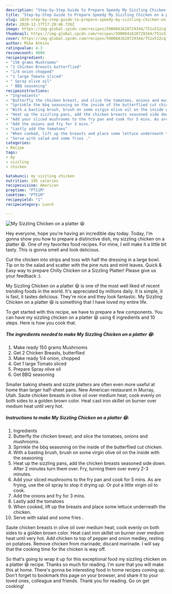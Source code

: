 ```yaml
---
description: "Step-by-Step Guide to Prepare Speedy My Sizzling Chicken on a platter 😆"
title: "Step-by-Step Guide to Prepare Speedy My Sizzling Chicken on a platter 😆"
slug: 1819-step-by-step-guide-to-prepare-speedy-my-sizzling-chicken-on-a-platter
date: 2020-12-17T17:20:46.726Z
image: https://img-global.cpcdn.com/recipes/5900841628729344/751x532cq70/my-sizzling-chicken-on-a-platter-😆-recipe-main-photo.jpg
thumbnail: https://img-global.cpcdn.com/recipes/5900841628729344/751x532cq70/my-sizzling-chicken-on-a-platter-😆-recipe-main-photo.jpg
cover: https://img-global.cpcdn.com/recipes/5900841628729344/751x532cq70/my-sizzling-chicken-on-a-platter-😆-recipe-main-photo.jpg
author: Mike Atkins
ratingvalue: 4.3
reviewcount: 4604
recipeingredient:
- "150 grams Mushrooms"
- "2 Chicken Breasts butterflied"
- "1/4 onion chopped"
- "1 large Tomato sliced"
- " Spray olive oil"
- " BBQ seasoning"
recipeinstructions:
- "Ingredients"
- "Butterfly the chicken breast, and slice the tomatoes, onions and mushrooms."
- "Sprinkle the bbq seasoning on the inside of the butterflied cut chicken."
- "With a basting brush, brush on some virgin olive oil on the inside with the seasoning"
- "Heat up the sizzling pans, add the chicken breasts seasoned side down. After 2 minutes turn them over. Fry, turning them over every 2-3 minutes."
- "Add your sliced mushrooms to the fry pan and cook for 5 mins. As are frying, use the oil spray to stop it drying up. Or put a little virgin oil to cook."
- "Add the onions and fry for 3 mins."
- "Lastly add the tomatoes"
- "When cooked, lift up the breasts and place some lettuce underneath the chicken."
- "Serve with salad and some fries ."
categories:
- Recipe
tags:
- my
- sizzling
- chicken

katakunci: my sizzling chicken 
nutrition: 195 calories
recipecuisine: American
preptime: "PT11M"
cooktime: "PT51M"
recipeyield: "1"
recipecategory: Lunch

---
```



![My Sizzling Chicken on a platter 😆](https://img-global.cpcdn.com/recipes/5900841628729344/751x532cq70/my-sizzling-chicken-on-a-platter-😆-recipe-main-photo.jpg)

Hey everyone, hope you're having an incredible day today. Today, I'm gonna show you how to prepare a distinctive dish, my sizzling chicken on a platter 😆. One of my favorites food recipes. For mine, I will make it a little bit tasty. This is gonna smell and look delicious.

Cut the chicken into strips and toss with half the dressing in a large bowl. Tip on to the salad and scatter with the pine nuts and mint leaves. Quick &amp; Easy way to prepare Chilly Chicken on a Sizzling Platter! Please give us your feedback :).

My Sizzling Chicken on a platter 😆 is one of the most well liked of recent trending foods in the world. It's appreciated by millions daily. It is simple, it is fast, it tastes delicious. They're nice and they look fantastic. My Sizzling Chicken on a platter 😆 is something that I have loved my entire life.


To get started with this recipe, we have to prepare a few components. You can have my sizzling chicken on a platter 😆 using 6 ingredients and 10 steps. Here is how you cook that.

<!--inarticleads1-->

##### The ingredients needed to make My Sizzling Chicken on a platter 😆:

1. Make ready 150 grams Mushrooms
1. Get 2 Chicken Breasts, butterflied
1. Make ready 1/4 onion, chopped
1. Get 1 large Tomato sliced
1. Prepare  Spray olive oil
1. Get  BBQ seasoning


Smaller baking sheets and sizzle platters are often even more useful at home than larger half-sheet pans. New American restaurant in Murray, Utah. Saute chicken breasts in olive oil over medium heat; cook evenly on both sides to a golden brown color. Heat cast iron skillet on burner over medium heat until very hot. 

<!--inarticleads2-->

##### Instructions to make My Sizzling Chicken on a platter 😆:

1. Ingredients
1. Butterfly the chicken breast, and slice the tomatoes, onions and mushrooms.
1. Sprinkle the bbq seasoning on the inside of the butterflied cut chicken.
1. With a basting brush, brush on some virgin olive oil on the inside with the seasoning
1. Heat up the sizzling pans, add the chicken breasts seasoned side down. After 2 minutes turn them over. Fry, turning them over every 2-3 minutes.
1. Add your sliced mushrooms to the fry pan and cook for 5 mins. As are frying, use the oil spray to stop it drying up. Or put a little virgin oil to cook.
1. Add the onions and fry for 3 mins.
1. Lastly add the tomatoes
1. When cooked, lift up the breasts and place some lettuce underneath the chicken.
1. Serve with salad and some fries .


Saute chicken breasts in olive oil over medium heat; cook evenly on both sides to a golden brown color. Heat cast iron skillet on burner over medium heat until very hot. Add chicken to top of pepper and onion medley, resting on potatoes. Remove chicken from marinade; discard marinade. I will say that the cooking time for the chicken is way off. 

So that's going to wrap it up for this exceptional food my sizzling chicken on a platter 😆 recipe. Thanks so much for reading. I'm sure that you will make this at home. There's gonna be interesting food in home recipes coming up. Don't forget to bookmark this page on your browser, and share it to your loved ones, colleague and friends. Thank you for reading. Go on get cooking!
